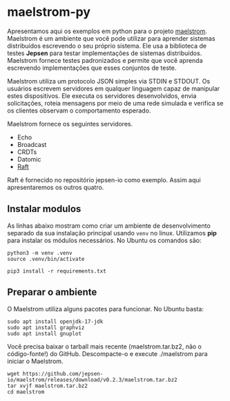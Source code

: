 # maelstrom-py

Apresentamos aqui os exemplos em python para o projeto [maelstrom](https://github.com/jepsen-io/maelstrom).
Maelstrom é um ambiente que você pode utilizar para aprender sistemas distribuídos escrevendo o seu próprio sistema.
Ele usa a biblioteca de testes __Jepsen__ para testar implementações de sistemas distribuídos.
Maelstrom fornece testes padronizados e permite que você aprenda escrevendo implementações que esses conjuntos de teste.

Maelstrom utiliza um protocolo JSON simples via STDIN e STDOUT.
Os usuários escrevem servidores em qualquer linguagem capaz de manipular estes dispositivos.
Ele executa os servidores desenvolvidos, envia solicitações, roteia mensagens por meio de uma rede simulada e verifica se os clientes observam o comportamento esperado.

Maelstrom fornece os seguintes servidores.
- Echo
- Broadcast
- CRDTs
- Datomic
- [Raft](https://github.com/jepsen-io/maelstrom/blob/main/demo/python/raft.py)

Raft é fornecido no repositório jepsen-io como exemplo.
Assim aqui apresentaremos os outros quatro.


## Instalar modulos

As linhas abaixo mostram como criar um ambiente de desenvolvimento separado da sua instalação principal usando `venv` no linux.
Utilizamos __pip__ para instalar os módulos necessários.
No Ubuntu os comandos são:

```
python3 -m venv .venv
source .venv/bin/activate

pip3 install -r requirements.txt
```


## Preparar o ambiente

O Maelstrom utiliza alguns pacotes para funcionar. No Ubuntu basta:

```
sudo apt install openjdk-17-jdk
sudo apt install graphviz
sudo apt install gnuplot
```

Você precisa baixar o tarball mais recente (maelstrom.tar.bz2, não o código-fonte!) do GitHub.
Descompacte-o e execute ./maelstrom <args> para iniciar o Maelstrom.

```
wget https://github.com/jepsen-io/maelstrom/releases/download/v0.2.3/maelstrom.tar.bz2
tar xvjf maelstrom.tar.bz2
cd maelstrom
```